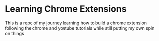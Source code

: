 # Learning Chrome Extensions
This is a repo of my journey learning how to build a chrome extension following the chrome and youtube tutorials while still putting my own spin on things
